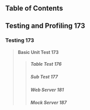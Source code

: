## Table of Contents

## Testing and Profiling 173

### Testing 173

> #### Basic Unit Test 173
>
> > ##### Table Test 176
> >
> > ##### Sub Test 177
> >
> > ##### Web Server 181
> >
> > ##### Mock Server 187
